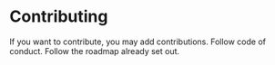 
# Contributing

If you want to contribute, you may add contributions.
Follow code of conduct. Follow the roadmap already set out.
